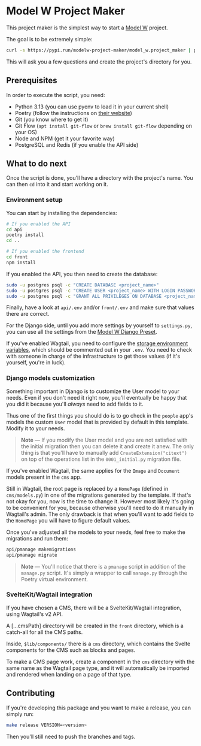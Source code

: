 # Model&nbsp;W Project Maker

This project maker is the simplest way to start a
[Model W](https://model-w.readthedocs.io/en/latest/) project.

The goal is to be extremely simple:

```bash
curl -s https://pypi.run/modelw-project-maker/model_w.project_maker | python3.13
```

This will ask you a few questions and create the project's directory for you.

## Prerequisites

In order to execute the script, you need:

-   Python 3.13 (you can use pyenv to load it in your current shell)
-   Poetry (follow the instructions on
    [their website](https://python-poetry.org/docs/#installation))
-   Git (you know where to get it)
-   Git Flow (`apt install git-flow` or `brew install git-flow` depending on
    your OS)
-   Node and NPM (get it your favorite way)
-   PostgreSQL and Redis (if you enable the API side)

## What to do next

Once the script is done, you'll have a directory with the project's name. You
can then `cd` into it and start working on it.

### Environment setup

You can start by installing the dependencies:

```bash
# If you enabled the API
cd api
poetry install
cd ..

# If you enabled the frontend
cd front
npm install
```

If you enabled the API, you then need to create the database:

```bash
sudo -u postgres psql -c "CREATE DATABASE <project_name>"
sudo -u postgres psql -c "CREATE USER <project_name> WITH LOGIN PASSWORD '<project_name>'"
sudo -u postgres psql -c "GRANT ALL PRIVILEGES ON DATABASE <project_name> TO <project_name>"
```

Finally, have a look at `api/.env` and/or `front/.env` and make sure that values
there are correct.

For the Django side, until you add more settings by yourself to `settings.py`,
you can use all the settings from the
[Model&nbsp;W Django Preset](https://modelw-django-preset.readthedocs.io/en/latest/).

If you've enabled Wagtail, you need to configure the
[storage environment variables](https://modelw-django-preset.readthedocs.io/en/latest/storage.html),
which should be commented out in your `.env`. You need to check with someone in
charge of the infrastructure to get those values (if it's yourself, you're in
luck).

### Django models customization

Something important in Django is to customize the User model to your needs. Even
if you don't need it right now, you'll eventually be happy that you did it
because you'll _always_ need to add fields to it.

Thus one of the first things you should do is to go check in the `people` app's
models the custom `User` model that is provided by default in this template.
Modify it to your needs.

> **Note** &mdash; If you modify the User model and you are not satisfied with
> the initial migration then you can delete it and create it anew. The only
> thing is that you'll have to manually add `CreateExtension("citext")` on top
> of the operations list in the `0001_initial.py` migration file.

If you've enabled Wagtail, the same applies for the `Image` and `Document`
models present in the `cms` app.

Still in Wagtail, the root page is replaced by a `HomePage` (defined in
`cms/models.py`) in one of the migrations generated by the template. If that's
not okay for you, now is the time to change it. However most likely it's going
to be convenient for you, because otherwise you'll need to do it manually in
Wagtail's admin. The only drawback is that when you'll want to add fields to the
`HomePage` you will have to figure default values.

Once you've adjusted all the models to your needs, feel free to make the
migrations and run them:

```bash
api/pmanage makemigrations
api/pmanage migrate
```

> **Note** &mdash; You'll notice that there is a `pmanage` script in addition of
> the `manage.py` script. It's simply a wrapper to call `manage.py` through the
> Poetry virtual environment.

### SvelteKit/Wagtail integration

If you have chosen a CMS, there will be a SvelteKit/Wagtail integration, using
Wagtail's v2 API.

A [...cmsPath] directory will be created in the `front` directory, which is a
catch-all for all the CMS paths.

Inside, `$lib/components/` there is a `cms` directory, which contains the Svelte
components for the CMS such as blocks and pages.

To make a CMS page work, create a component in the `cms` directory with the same
name as the Wagtail page type, and it will automatically be imported and
rendered when landing on a page of that type.

## Contributing

If you're developing this package and you want to make a release, you can simply
run:

```bash
make release VERSION=<version>
```

Then you'll still need to push the branches and tags.
